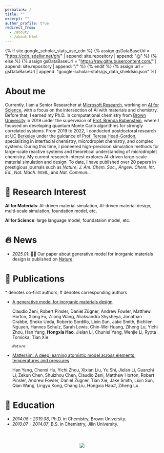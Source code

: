 ```yaml
---
permalink: /
title: ""
excerpt: ""
author_profile: true
redirect_from: 
  - /about/
  - /about.html
---
```


{% if site.google_scholar_stats_use_cdn %}
{% assign gsDataBaseUrl = "https://cdn.jsdelivr.net/gh/" | append: site.repository | append: "@" %}
{% else %}
{% assign gsDataBaseUrl = "https://raw.githubusercontent.com/" | append: site.repository | append: "/" %}
{% endif %}
{% assign url = gsDataBaseUrl | append: "google-scholar-stats/gs_data_shieldsio.json" %}

<span class='anchor' id='about-me'></span>
# About me
 Currently, I am a Senior Researcher at [Microsoft Research](https://www.microsoft.com/en-us/research/about-microsoft-research/), working on [AI for Science](https://www.microsoft.com/en-us/research/lab/microsoft-research-ai-for-science/), with a focus on the intersection of AI with materials and chemistry. Before that, I earned my Ph.D. in computational chemistry from [Brown University](https://www.brown.edu/) in 2019 under the supervision of [Prof. Brenda Rubenstein](https://chemistry.brown.edu/people/brenda-m-rubenstein), where I focused on developing quantum Monte Carlo algorithms for strongly correlated systems. From 2019 to 2022, I conducted postdoctoral research at [UC Berkeley](https://www.berkeley.edu/) under the guidance of [Prof. Teresa Head-Gordon](https://thglab.berkeley.edu/), specializing in interfacial chemistry, microdroplet chemistry, and complex systems. During this time, I pioneered high-precision simulation methods for large-scale reactive systems and theoretical understanding of microdroplet chemistry. My current research interest explores AI-driven large-scale material simulation and design. To date, I have published over 20 papers in prestigious journals such as *Nature*, *J. Am. Chem. Soc.*, *Angew. Chem. Int. Ed.*, *Nat. Mach. Intell.*, and *Nat. Commun.*.

# 🔬 Research Interest

**AI for Materials**: AI-driven material simulation, AI-driven material design, multi-scale simulation, foundation model, etc.

**AI for Science**: large language model, foundataion model, etc.


# 🔥 News
- *2025.01*: 🎉🎉 Our paper about generative model for inorganic materials design is published on [Nature](https://www.nature.com/articles/s41586-025-08628-5).




# 📝 Publications 
\* denotes co-first authors; \# denotes corresponding authors
- [A generative model for inorganic materials design](https://www.nature.com/articles/s41586-025-08628-5)

  Claudio Zeni, Robert Pinsler, Daniel Zügner, Andrew Fowler, Matthew Horton, Xiang Fu, Zilong Wang, Aliaksandra Shysheya, Jonathan Crabbé, Shoko Ueda, Roberto Sordillo, Lixin Sun, Jake Smith, Bichlien Nguyen, Hannes Schulz, Sarah Lewis, Chin-Wei Huang, Ziheng Lu, Yichi Zhou, Han Yang, **Hongxia Hao**, Jielan Li, Chunlei Yang, Wenjie Li, Ryota Tomioka, Tian Xie

  *``Nature``* <!--\| <a href='https://github.com/hongkunhao/translation_memory_augmented_NMT'><button class="code-btn">CODE</button></a> <button class="copy-btn" data-bib-file="hao-etal-2023-rethinking">BIB</button> -->

- [Mattersim: A deep learning atomistic model across elements, temperatures and pressures](https://arxiv.org/abs/2405.04967)

  Han Yang, Chenxi Hu, Yichi Zhou, Xixian Liu, Yu Shi, Jielan Li, Guanzhi Li, Zekun Chen, Shuizhou Chen, Claudio Zeni, Matthew Horton, Robert Pinsler, Andrew Fowler, Daniel Zügner, Tian Xie, Jake Smith, Lixin Sun, Qian Wang, Lingyu Kong, Chang Liu, Hongxia Hao#, Ziheng Lu

  <!-- *``Nature``* \| <a href='https://github.com/hongkunhao/translation_memory_augmented_NMT'><button class="code-btn">CODE</button></a> <button class="copy-btn" data-bib-file="hao-etal-2023-rethinking">BIB</button> -->

<!--
- [Penalty Decoding: Well Suppress the Self-Reinforcement Effect in Open-Ended Text Generation](https://aclanthology.org/2023.emnlp-main.78/) 

  Wenhong Zhu, **Hongkun Hao**, Rui Wang

  ``EMNLP 2023`` \| <a href='https://github.com/hongkunhao/penalty_decoding'><button class="code-btn">CODE</button></a> <button class="copy-btn" data-bib-file="zhu-etal-2023-penalty">BIB</button>




- [G-Refine: A General Quality Refiner for Text-to-Image Generation](https://arxiv.org/abs/2404.18343)

  Chunyi Li, Haoning Wu, **Hongkun Hao**, Zicheng Zhang, Tengchaun Kou, Chaofeng Chen, Lei Bai, Xiaohong Liu, Weisi Lin, Guangtao Zhai

  ``ACM MM 2024`` \| <button class="copy-btn" data-bib-file="li2024grefine">BIB</button>
-->

<!--

<span class='anchor' id='preprints'></span>
# 🖨️ Preprints
\* denotes co-first authors
- [Boosting Large Language Model for Speech Synthesis: An Empirical Study](https://arxiv.org/abs/2401.00246.pdf)
  
  **Hongkun Hao**, Long Zhou, Shujie Liu, Jinyu Li, Shujie Hu, Rui Wang, Furu Wei

  <button class="copy-btn" data-bib-file="hao2023boosting">BIB</button>


- [Is Cognition and Action Consistent or Not: Investigating Large Language Model's Personality](https://arxiv.org/abs/2402.14679)

  Yiming Ai, Zhiwei He, Ziyin Zhang, Wenhong Zhu, **Hongkun Hao**, Kai Yu, Lingjun Chen, Rui Wang

  <button class="copy-btn" data-bib-file="ai2024cognition">BIB</button>


- [WavLLM: Towards Robust and Adaptive Speech Large Language Model](https://arxiv.org/abs/2404.00656)

  Shujie Hu, Long Zhou, Shujie Liu, Sanyuan Chen, **Hongkun Hao**, Jing Pan, Xunying Liu, Jinyu Li, Sunit Sivasankaran, Linquan Liu, Furu Wei

  <button class="copy-btn" data-bib-file="hu2024wavllm">BIB</button>


- [Multiple-Choice Questions are Efficient and Robust LLM Evaluators](https://arxiv.org/abs/2405.11966)

  Ziyin Zhang, Lizhen Xu, Zhaokun Jiang, **Hongkun Hao**, Rui Wang

  <button class="copy-btn" data-bib-file="zhang2024multiplechoice">BIB</button>

-->

# 📖 Education
- *2014.08 - 2019.08*, Ph.D. in Chemistry, Brown University.
- *2010.07 - 2014.07*, B.S. in Chemistry, Jilin University.

<!--
# 💻 Internship
- *2024.01 - present*: [ByteDance](https://www.bytedance.com/en/), Shanghai, China.
- *2023.04 - 2023.11*: [Microsoft Research Asia](https://www.microsoft.com/en-us/research/lab/microsoft-research-asia/), Beijing, China.
- *2022.12 - 2023.01*: [Tencent AI Lab](https://ai.tencent.com/ailab/en/index), Shenzhen, China.

# 📖 Service
- Reviewer: ACL Rolling Review (2024), ICME (2024), EMNLP (2023), NLPCC (2022, 2023, 2024), CCL (2022, 2023)
- Teaching Assistant: Internet-based Information Extraction Technologies (CS 3307 at SJTU, Fall 2022)


# 🎖 Honors and Awards
- *2023.08*: Optiver Excellent Student Scholarship
- *2022.06*: Best Bachelor Thesis Award
- *2022.06*: Shanghai Jiao Tong University Outstanding Graduates
- *2019, 2020, 2021*: Academic Excellence Scholarship
- *2019*: The first prize of Mathematics Competition of Chinese College Student 

# 💬 Invited Talks
- *2023.06*: Rethinking Translation Memory Augmented Neural Machine Translation, AIS \| [\[slide\]](talks/AIS/AIS-Spot-3.pdf)


-->


<p align="center" style="padding-top: 40px;"><a href='https://clustrmaps.com/site/1bz3w'  title='Visit tracker'><img src='//clustrmaps.com/map_v2.png?cl=ffffff&w=300&t=tt&d=zQTIbvMowu5vzFhApfVkwyYZZQbVqasooVPCbiwEIlo'/></a></p>

